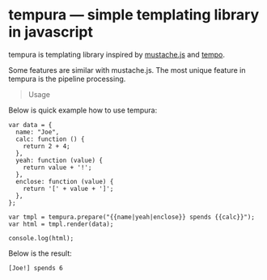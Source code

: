 # tempura — simple templating library in javascript

tempura is templating library inspired by [mustache.js](http://github.com/janl/mustache.js) and 
[tempo](https://github.com/twigkit/tempo).

Some features are similar with mustache.js.
The most unique feature in tempura is the pipeline processing.

> Usage

Below is quick example how to use tempura:

    var data = {
      name: "Joe",
      calc: function () {
        return 2 + 4;
      },
      yeah: function (value) {
        return value + '!';
      },
      enclose: function (value) {
        return '[' + value + ']';
      },
    };
    
    var tmpl = tempura.prepare("{{name|yeah|enclose}} spends {{calc}}");
    var html = tmpl.render(data);
    
    console.log(html);

Below is the result:

    [Joe!] spends 6



